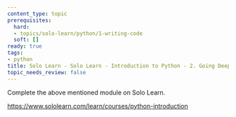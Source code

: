 ```yaml
---
content_type: topic
prerequisites:
  hard:
  - topics/solo-learn/python/1-writing-code
  soft: []
ready: true
tags:
- python
title: Solo Learn - Solo Learn - Introduction to Python - 2. Going Deeper
topic_needs_review: false
---
```


Complete the above mentioned module on Solo Learn.

https://www.sololearn.com/learn/courses/python-introduction